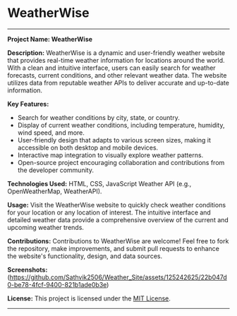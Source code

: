 # WeatherWise

---

**Project Name: WeatherWise**

**Description:**
WeatherWise is a dynamic and user-friendly weather website that provides real-time weather information for locations around the world. With a clean and intuitive interface, users can easily search for weather forecasts, current conditions, and other relevant weather data. The website utilizes data from reputable weather APIs to deliver accurate and up-to-date information.

**Key Features:**
- Search for weather conditions by city, state, or country.
- Display of current weather conditions, including temperature, humidity, wind speed, and more.
- User-friendly design that adapts to various screen sizes, making it accessible on both desktop and mobile devices.
- Interactive map integration to visually explore weather patterns.
- Open-source project encouraging collaboration and contributions from the developer community.

**Technologies Used:**
HTML, CSS, JavaScript Weather API (e.g., OpenWeatherMap, WeatherAPI).

**Usage:**
Visit the WeatherWise website to quickly check weather conditions for your location or any location of interest. The intuitive interface and detailed weather data provide a comprehensive overview of the current and upcoming weather trends.

**Contributions:**
Contributions to WeatherWise are welcome! Feel free to fork the repository, make improvements, and submit pull requests to enhance the website's functionality, design, and data sources.


**Screenshots:**
(https://github.com/Sathvik2506/Weather_Site/assets/125242625/22b047d0-be78-4fcf-9400-821b1ade0b3e)


**License:**
This project is licensed under the [MIT License](LICENSE).

---

